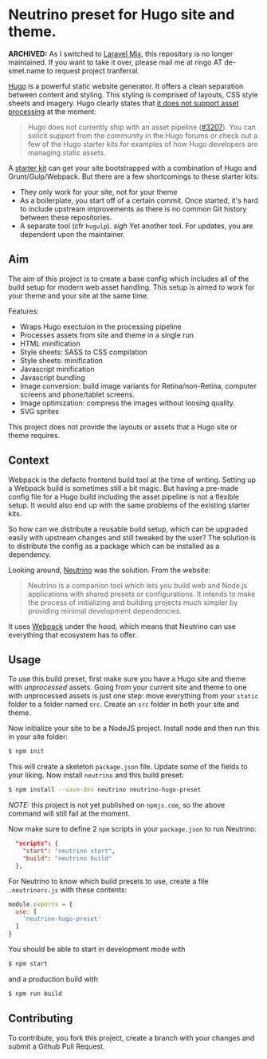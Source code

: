 # Neutrino preset for Hugo site and theme.

**ARCHIVED:** As I switched to [Laravel Mix](https://laravel-mix.com/), this repository is no longer maintained. If you want to take it over, please mail me at ringo AT de-smet.name to request project tranferral.

[Hugo](https://gohugo.io) is a powerful static website generator. It offers a clean separation
between content and styling. This styling is comprised of layouts, CSS style sheets and imagery.
Hugo clearly states that [it does not support asset processing](https://gohugo.io/getting-started/directory-structure/)
at the moment:

> Hugo does not currently ship with an asset pipeline ([#3207](https://github.com/gohugoio/hugo/issues/3207)). 
> You can solicit support from the community in the Hugo forums or check out a few of the Hugo starter kits 
> for examples of how Hugo developers are managing static assets.

A [starter kit](http://gohugo.io/tools/starter-kits/) can get your site bootstrapped with a
combination of Hugo and Grunt/Gulp/Webpack. But there are a few shortcomings to these starter kits:

* They only work for your site, not for your theme
* As a boilerplate, you start off of a certain commit. Once started, it's hard to include upstream improvements
  as there is no common Git history between these repositories.
* A separate tool (cfr `hugulp`). *sigh* Yet another tool. For updates, you are dependent upon the maintainer.

## Aim

The aim of this project is to create a base config which includes all of the build
setup for modern web asset handling. This setup is aimed to work for your theme and your site at
the same time.

Features:

- Wraps Hugo exectuion in the processing pipeline
- Processes assets from site and theme in a single run
- HTML minification
- Style sheets: SASS to CSS compilation
- Style sheets: minification
- Javascript minification
- Javascript bundling
- Image conversion: build image variants for Retina/non-Retina, computer screens and phone/tablet screens.
- Image optimization: compress the images without loosing quality.
- SVG sprites

This project does not provide the layouts or assets that a Hugo site or theme requires. 

## Context

Webpack is the defacto frontend build tool at the time of writing. Setting up a Webpack
build is sometimes still a bit magic. But having a pre-made config file for a Hugo
build including the asset pipeline is not a flexible setup. It would also end up
with the same problems of the existing starter kits.

So how can we distribute a reusable build setup, which can be upgraded easily with
upstream changes and still tweaked by the user? The solution is to distribute the
config as a package which can be installed as a dependency.

Looking around, [Neutrino](https://neutrino.js.org/) was the solution.
From the website:

> Neutrino is a companion tool which lets you build web and Node.js applications
> with shared presets or configurations. It intends to make the process of initializing
> and building projects much simpler by providing minimal development dependencies.

It uses [Webpack](https://webpack.js.org/) under the hood, which means that
Neutrino can use everything that ecosystem has to offer.

## Usage

To use this build preset, first make sure you have a Hugo site and theme
with _unprocessed_ assets. Going from your current site and theme to one
with unprocessed assets is just one step: move everything from your `static`
folder to a folder named `src`. Create an `src` folder in both your
site and theme.

Now initialize your site to be a NodeJS project. Install node and then run
this in your site folder:

```sh
$ npm init
```

This will create a skeleton `package.json` file. Update some of the fields
to your liking. Now install `neutrino` and this build preset:

```sh
$ npm install --save-dev neutrino neutrino-hugo-preset
```

*NOTE:* this project is not yet published on `npmjs.com`, so the above
command will still fail at the moment.

Now make sure to define 2 `npm` scripts in your `package.json` to run Neutrino:

```json
  "scripts": {
    "start": "neutrino start",
    "build": "neutrino build"
  },
``` 

For Neutrino to know which build presets to use, create a file `.neutrinorc.js`
with these contents:

```js
module.exports = {
  use: [
    'neutrino-hugo-preset'
  ]
}
```

You should be able to start in development mode with

```sh
$ npm start
```

and a production build with

```sh
$ npm run build
```


## Contributing

To contribute, you fork this project, create a branch with your changes and submit 
a Github Pull Request.
